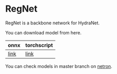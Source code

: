 # RegNet

RegNet is a backbone network for HydraNet.  

You can download model from here.

|        onnx         |    torchscript    |
| ------------------- | ----------------- |
| [link](regnet.onnx) | [link](regnet.pt) |

You can check models in master branch on [netron](https://netron.app/?url=https://hakuturu583.github.io/hydranet/models/regnet.onnx).